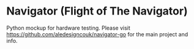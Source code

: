 # Navigator (Flight of The Navigator)

Python mockup for hardware testing.
Please visit https://github.com/aledesigncouk/navigator-go for the main project and info.


